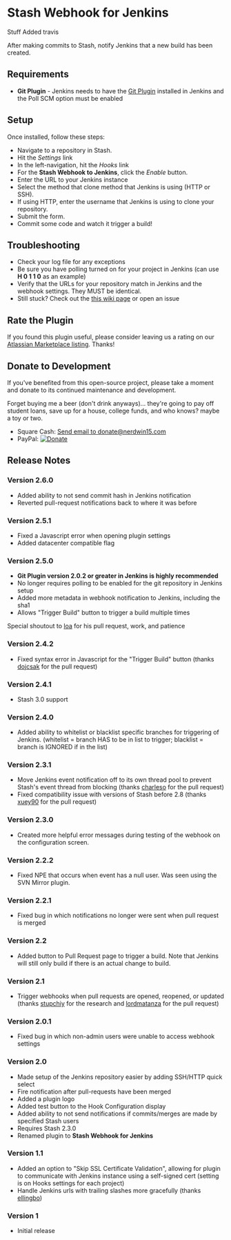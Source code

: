 # Stash Webhook for Jenkins

Stuff
Added travis

After making commits to Stash, notify Jenkins that a new build has been created.

## Requirements

+  **Git Plugin** - Jenkins needs to have the [Git Plugin](https://wiki.jenkins-ci.org/display/JENKINS/Git+Plugin) installed in Jenkins and the Poll SCM option must be enabled

## Setup

Once installed, follow these steps:
-  Navigate to a repository in Stash.
-  Hit the *Settings* link
-  In the left-navigation, hit the *Hooks* link
-  For the **Stash Webhook to Jenkins**, click the *Enable* button.
-  Enter the URL to your Jenkins instance
-  Select the method that clone method that Jenkins is using (HTTP or SSH).
-  If using HTTP, enter the username that Jenkins is using to clone your repository.
-  Submit the form.
-  Commit some code and watch it trigger a build!

## Troubleshooting

- Check your log file for any exceptions
- Be sure you have polling turned on for your project in Jenkins (can use **H 0 1 1 0** as an example)
- Verify that the URLs for your repository match in Jenkins and the webhook settings.  They MUST be identical.
- Still stuck? Check out the [this wiki page](https://github.com/Nerdwin15/stash-jenkins-postreceive-webhook/wiki/Debug) or open an issue

## Rate the Plugin

If you found this plugin useful, please consider leaving us a rating on our [Atlassian Marketplace listing](https://marketplace.atlassian.com/plugins/com.nerdwin15.stash-stash-webhook-jenkins). Thanks!

## Donate to Development

If you've benefited from this open-source project, please take a moment and donate to its continued maintenance and development. 

Forget buying me a beer (don't drink anyways)... they're going to pay off student loans, save up for a house, college funds, and who knows? maybe a toy or two.

- Square Cash: [Send email to donate@nerdwin15.com](mailto:donate@nerdwin15.com?cc=cash@square.com&subject=$XXX&body=Thanks%20for%20the%20plugin!)
- PayPal: [![Donate](https://www.paypalobjects.com/en_US/i/btn/btn_donate_LG.gif)](https://www.paypal.com/cgi-bin/webscr?cmd=_s-xclick&hosted_button_id=9BZWAS9K95SGQ)

## Release Notes

### Version 2.6.0
- Added ability to not send commit hash in Jenkins notification
- Reverted pull-request notifications back to where it was before

### Version 2.5.1
- Fixed a Javascript error when opening plugin settings
- Added datacenter compatible flag

### Version 2.5.0
- **Git Plugin version 2.0.2 or greater in Jenkins is highly recommended**
- No longer requires polling to be enabled for the git repository in Jenkins setup
- Added more metadata in webhook notification to Jenkins, including the sha1
- Allows "Trigger Build" button to trigger a build multiple times

Special shoutout to [loa](https://github.com/loa) for his pull request, work, and patience

### Version 2.4.2
- Fixed syntax error in Javascript for the "Trigger Build" button (thanks [dojcsak](https://github.com/dojcsak) for the pull request)

### Version 2.4.1
- Stash 3.0 support

### Version 2.4.0
- Added ability to whitelist or blacklist specific branches for triggering of Jenkins.  (whitelist = branch HAS to be in list to trigger; blacklist = branch is IGNORED if in the list)

### Version 2.3.1
- Move Jenkins event notification off to its own thread pool to prevent Stash's event thread from blocking (thanks [charleso](https://github.com/charleso) for the pull request)
- Fixed compatibility issue with versions of Stash before 2.8 (thanks [xuey90](https://github.com/xuey90) for the pull request)

### Version 2.3.0
- Created more helpful error messages during testing of the webhook on the configuration screen.

### Version 2.2.2
- Fixed NPE that occurs when event has a null user. Was seen using the SVN Mirror plugin.

### Version 2.2.1
- Fixed bug in which notifications no longer were sent when pull request is merged

### Version 2.2
- Added button to Pull Request page to trigger a build. Note that Jenkins will still only build if there is an actual change to build.

### Version 2.1
- Trigger webhooks when pull requests are opened, reopened, or updated (thanks [stupchiy](https://github.com/stupchiy) for the research and [lordmatanza](https://github.com/lordmatanza) for the pull request)

### Version 2.0.1
- Fixed bug in which non-admin users were unable to access webhook settings

### Version 2.0
-  Made setup of the Jenkins repository easier by adding SSH/HTTP quick select
-  Fire notification after pull-requests have been merged
-  Added a plugin logo
-  Added test button to the Hook Configuration display
-  Added ability to not send notifications if commits/merges are made by specified Stash users
-  Requires Stash 2.3.0
-  Renamed plugin to **Stash Webhook for Jenkins**

### Version 1.1
-  Added an option to "Skip SSL Certificate Validation", allowing for plugin to communicate with Jenkins instance using a self-signed cert (setting is on Hooks settings for each project)
-  Handle Jenkins urls with trailing slashes more gracefully (thanks [ellingbo](https://github.com/ellingbo))

### Version 1
-  Initial release
